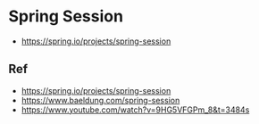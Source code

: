 # Spring Session

* https://spring.io/projects/spring-session

## Ref
* https://spring.io/projects/spring-session
* https://www.baeldung.com/spring-session
* https://www.youtube.com/watch?v=9HG5VFGPm_8&t=3484s

